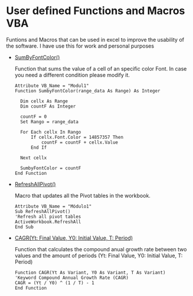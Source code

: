 # User defined Functions and Macros VBA
Funtions and Macros that can be used in excel to improve the usability of the software. I have use this for work and personal purposes

- [SumByFontColor()](https://github.com/carloscastillom/User_defined_Functions_VBA/blob/main/SumbyFontColor.bas)

  Function that sums the value of a cell of an specific color Font. In case you need a different condition please modify it. 
  
  ```
  Attribute VB_Name = "Modul1"
  Function SumbyFontColor(range_data As Range) As Integer
   
    Dim cellx As Range
    Dim countF As Integer
    
    countF = 0
    Set Rango = range_data
    
    For Each cellx In Rango
        If cellx.Font.Color = 14857357 Then
            countF = countF + cellx.Value
        End If
        
    Next cellx

    SumbyFontColor = countF
  End Function
  ```


- [RefreshAllPivot()](https://github.com/carloscastillom/User_defined_Functions_VBA/blob/main/RefreshAllPivotTables.bas)

  Macro that updates all the Pivot tables in the workbook.
  
  ```
  Attribute VB_Name = "Módulo1"
  Sub RefreshAllPivot()
  'Refresh all pivot tables
  ActiveWorkbook.RefreshAll
  End Sub
  ```
  
- [CAGR(Yt: Final Value, Y0: Initial Value, T: Period)](https://github.com/carloscastillom/User-defined-Functions-Macros-VBA/blob/main/CAGR.bas) 

  Function that calculates the compound anual growth rate between two values and the amount of periods (Yt: Final Value, Y0: Initial Value, T: Period)
  
  ```
  Function CAGR(Yt As Variant, Y0 As Variant, T As Variant)
  'Keyword Compound Annual Growth Rate (CAGR)
  CAGR = (Yt / Y0) ^ (1 / T) - 1
  End Function
  ```

